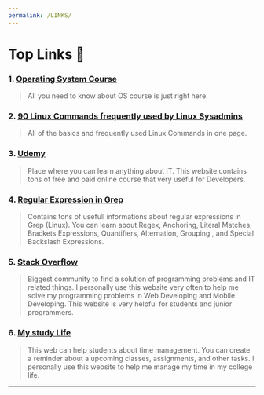 ```yaml
---
permalink: /LINKS/
---
```


# Top Links 👻

### 1. [Operating System Course](https://os.vlsm.org/)
> All you need to know about OS course is just right here.

### 2. [90 Linux Commands frequently used by Linux Sysadmins](https://haydenjames.io/90-linux-commands-frequently-used-by-linux-sysadmins/)
> All of the basics and frequently used Linux Commands in one page.

### 3. [Udemy](https://www.udemy.com/)
> Place where you can learn anything about IT. This website contains tons of free and paid online course that very useful for Developers.

### 4. [Regular Expression in Grep](https://linuxize.com/post/regular-expressions-in-grep/)
> Contains tons of usefull informations about regular expressions in Grep (Linux). You can learn about Regex, Anchoring, Literal Matches, Brackets Expressions, Quantifiers, Alternation, Grouping , and Special Backslash Expressions.

### 5. [Stack Overflow](https://stackoverflow.com/)
> Biggest community to find a solution of programming problems and IT related things. I personally use this website very often to help me solve my programming problems in Web Developing and Mobile Developing. This website is very helpful for students and junior programmers.

### 6. [My study Life](https://app.mystudylife.com/)
> This web can help students about time management. You can create a reminder about a upcoming classes, assignments, and other tasks. I personally use this website to help me manage my time in my college life.

---
